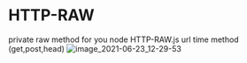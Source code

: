 # HTTP-RAW
private raw method for you
node HTTP-RAW.js url time method (get,post,head)
![image_2021-06-23_12-29-53](https://user-images.githubusercontent.com/85298201/123558395-a3edb000-d79e-11eb-9c8d-5b0eb0fa4e00.png)
